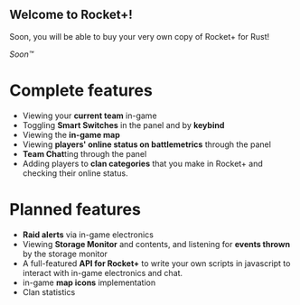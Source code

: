 ## Welcome to Rocket+!

Soon, you will be able to buy your very own copy of Rocket+ for Rust!

*Soon™*

# Complete features
- Viewing your **current team** in-game
- Toggling **Smart Switches** in the panel and by **keybind**
- Viewing the **in-game map**
- Viewing **players' online status on battlemetrics** through the panel
- **Team Chat**ting through the panel
- Adding players to **clan categories** that you make in Rocket+ and checking their online status.

# Planned features
- **Raid alerts** via in-game electronics
- Viewing **Storage Monitor** and contents, and listening for **events thrown** by the storage monitor
- A full-featured **API for Rocket+** to write your own scripts in javascript to interact with in-game electronics and chat.
- in-game **map icons** implementation
- Clan statistics
